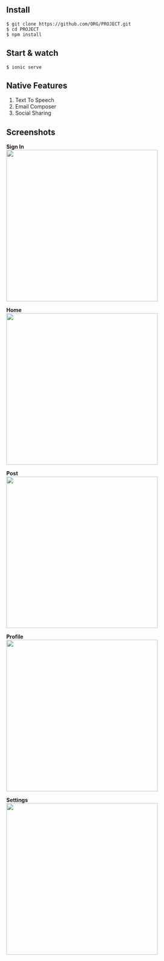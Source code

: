 ## Install

    $ git clone https://github.com/ORG/PROJECT.git
    $ cd PROJECT
    $ npm install


## Start & watch

    $ ionic serve
    
    
## Native Features
1. Text To Speech
1. Email Composer
1. Social Sharing

## Screenshots

**Sign In**
<br/>
<img src="https://user-images.githubusercontent.com/26871154/37419407-11e43a56-27bd-11e8-850f-06f513310870.PNG" height="400">

**Home**
<br/>
<img src="https://user-images.githubusercontent.com/26871154/37419078-5c74f570-27bc-11e8-9ca8-dd1c313045cb.PNG" height="400">

**Post**
<br/>
<img src="https://user-images.githubusercontent.com/26871154/37419198-960f51d6-27bc-11e8-9a28-a6fcb049a62e.PNG" height="400">

**Profile**
<br/>
<img src="https://user-images.githubusercontent.com/26871154/37419943-4c9aeb44-27be-11e8-902d-f78155684fe6.PNG" height="400">

**Settings**
<br/>
<img src="https://user-images.githubusercontent.com/26871154/37419557-6bbf8a80-27bd-11e8-8061-5ca8279fbe6f.PNG" height="400">
